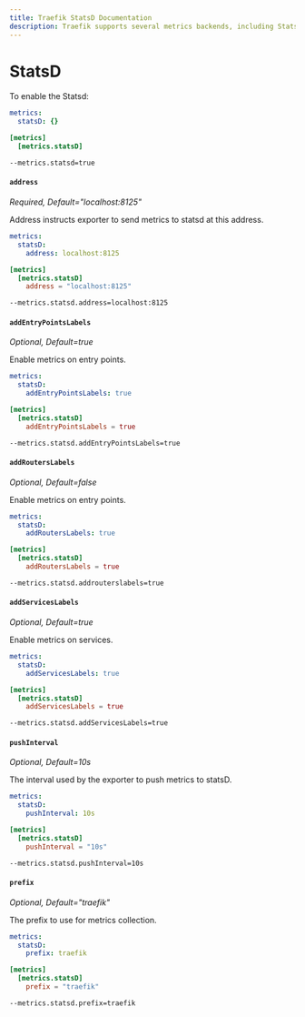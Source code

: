 ```yaml
---
title: Traefik StatsD Documentation
description: Traefik supports several metrics backends, including StatsD. Learn how to implement it for observability in Traefik Proxy. Read the technical documentation.
---
```


# StatsD

To enable the Statsd:

```yaml tab="File (YAML)"
metrics:
  statsD: {}
```

```toml tab="File (TOML)"
[metrics]
  [metrics.statsD]
```

```bash tab="CLI"
--metrics.statsd=true
```

#### `address`

_Required, Default="localhost:8125"_

Address instructs exporter to send metrics to statsd at this address.

```yaml tab="File (YAML)"
metrics:
  statsD:
    address: localhost:8125
```

```toml tab="File (TOML)"
[metrics]
  [metrics.statsD]
    address = "localhost:8125"
```

```bash tab="CLI"
--metrics.statsd.address=localhost:8125
```

#### `addEntryPointsLabels`

_Optional, Default=true_

Enable metrics on entry points.

```yaml tab="File (YAML)"
metrics:
  statsD:
    addEntryPointsLabels: true
```

```toml tab="File (TOML)"
[metrics]
  [metrics.statsD]
    addEntryPointsLabels = true
```

```bash tab="CLI"
--metrics.statsd.addEntryPointsLabels=true
```

#### `addRoutersLabels`

_Optional, Default=false_

Enable metrics on entry points.

```yaml tab="File (YAML)"
metrics:
  statsD:
    addRoutersLabels: true
```

```toml tab="File (TOML)"
[metrics]
  [metrics.statsD]
    addRoutersLabels = true
```

```bash tab="CLI"
--metrics.statsd.addrouterslabels=true
```

#### `addServicesLabels`

_Optional, Default=true_

Enable metrics on services.

```yaml tab="File (YAML)"
metrics:
  statsD:
    addServicesLabels: true
```

```toml tab="File (TOML)"
[metrics]
  [metrics.statsD]
    addServicesLabels = true
```

```bash tab="CLI"
--metrics.statsd.addServicesLabels=true
```

#### `pushInterval`

_Optional, Default=10s_

The interval used by the exporter to push metrics to statsD.

```yaml tab="File (YAML)"
metrics:
  statsD:
    pushInterval: 10s
```

```toml tab="File (TOML)"
[metrics]
  [metrics.statsD]
    pushInterval = "10s"
```

```bash tab="CLI"
--metrics.statsd.pushInterval=10s
```

#### `prefix`

_Optional, Default="traefik"_

The prefix to use for metrics collection.

```yaml tab="File (YAML)"
metrics:
  statsD:
    prefix: traefik
```

```toml tab="File (TOML)"
[metrics]
  [metrics.statsD]
    prefix = "traefik"
```

```bash tab="CLI"
--metrics.statsd.prefix=traefik
```
